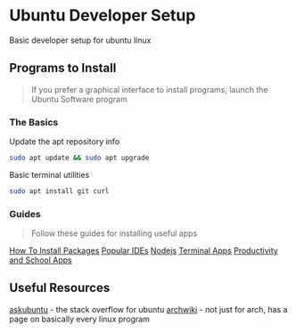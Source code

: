 # Ubuntu Developer Setup
Basic developer setup for ubuntu linux


## Programs to Install
> If you prefer a graphical interface to install programs, launch the Ubuntu Software program

### The Basics
Update the apt repository info
```bash
sudo apt update && sudo apt upgrade
```

Basic terminal utilities
```bash
sudo apt install git curl
```

### Guides
> Follow these guides for installing useful apps

[How To Install Packages](./INSTALLING.md)
[Popular IDEs](./IDE.md)
[Nodejs](./NODE.md)
[Terminal Apps](./TERMINAL_APPS.md)
[Productivity and School Apps](./PRODUCTIVITY.md)

## Useful Resources
[askubuntu](https://askubuntu.com/) - the stack overflow for ubuntu
[archwiki](https://wiki.archlinux.org/) - not just for arch, has a page on basically every linux program
